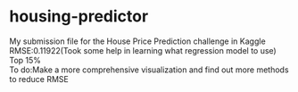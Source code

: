 # housing-predictor
My submission file for the House Price Prediction challenge in Kaggle<br>
RMSE:0.11922(Took some help in learning what regression model to use)<br>
Top 15%<br>
To do:Make a more comprehensive visualization and find out more methods to reduce RMSE
